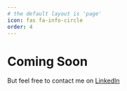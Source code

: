 ```yaml
---
# the default layout is 'page'
icon: fas fa-info-circle
order: 4
---
```


# Coming Soon

But feel free to contact me on [LinkedIn](https://www.linkedin.com/in/marvin-kindel-286795209/)
